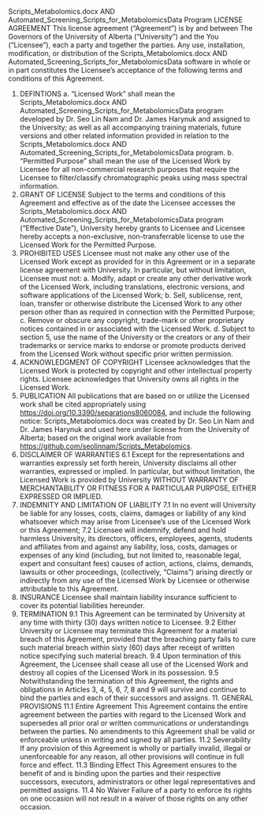Scripts_Metabolomics.docx AND 
Automated_Screening_Scripts_for_MetabolomicsData Program LICENSE AGREEMENT
This license agreement (“Agreement”) is by and between The Governors of the University of Alberta (“University”) and the You (“Licensee”), each a party and together the parties.
Any use, installation, modification, or distribution of the Scripts_Metabolomics.docx AND Automated_Screening_Scripts_for_MetabolomicsData software in whole or in part constitutes the Licensee’s acceptance of the following terms and conditions of this Agreement.
1.	DEFINTIONS
a. “Licensed Work” shall mean the Scripts_Metabolomics.docx AND Automated_Screening_Scripts_for_MetabolomicsData program developed by Dr. Seo Lin Nam and Dr. James Harynuk and assigned to the University; as well as all accompanying training materials, future versions and other related information provided in relation to the Scripts_Metabolomics.docx AND Automated_Screening_Scripts_for_MetabolomicsData program.
b. “Permitted Purpose” shall mean the use of the Licensed Work by Licensee for all non-commercial research purposes that require the Licensee to filter/classify chromatographic peaks using mass spectral information. 
2.	GRANT OF LICENSE
Subject to the terms and conditions of this Agreement and effective as of the date the Licensee accesses the Scripts_Metabolomics.docx AND Automated_Screening_Scripts_for_MetabolomicsData program (“Effective Date”), University hereby grants to Licensee and Licensee hereby accepts a non-exclusive, non-transferrable license to use the Licensed Work for the Permitted Purpose.
3.	PROHIBITED USES
Licensee must not make any other use of the Licensed Work except as provided for in this Agreement or in a separate license agreement with University. In particular, but without limitation, Licensee must not:
a. Modify, adapt or create any other derivative work of the Licensed Work, including translations, electronic versions, and software applications of the Licensed Work;
b. Sell, sublicense, rent, loan, transfer or otherwise distribute the Licensed Work to any other person other than as required in connection with the Permitted Purpose;
c. Remove or obscure any copyright, trade-mark or other proprietary notices contained in or associated with the Licensed Work.
d. Subject to section 5, use the name of the University or the creators or any of their trademarks or service marks to endorse or promote products derived from the Licensed Work without specific prior written permission.
4.	ACKNOWLEDGMENT OF COPYRIGHT
Licensee acknowledges that the Licensed Work is protected by copyright and other intellectual property rights. Licensee acknowledges that University owns all rights in the Licensed Work.
5.	PUBLICATION
All publications that are based on or utilize the Licensed work shall be cited appropriately using https://doi.org/10.3390/separations8060084, and include the following notice: Scripts_Metabolomics.docx was created by Dr. Seo Lin Nam and Dr. James Harynuk and used here under license from the University of Alberta; based on the original work available from https://github.com/seolinnam/Scripts_Metabolomics.
6.	DISCLAIMER OF WARRANTIES
6.1 Except for the representations and warranties expressly set forth herein, University disclaims all other warranties, expressed or implied. In particular, but without limitation, the Licensed Work is provided by University WITHOUT WARRANTY OF MERCHANTABILITY OR FITNESS FOR A PARTICULAR PURPOSE, EITHER EXPRESSED OR IMPLIED.
7.	INDEMNITY AND LIMITATION OF LIABILITY
7.1 In no event will University be liable for any losses, costs, claims, damages or liability of any kind whatsoever which may arise from Licensee’s use of the Licensed Work or this Agreement;
7.2 Licensee will indemnify, defend and hold harmless University, its directors, officers, employees, agents, students and affiliates from and against any liability, loss, costs, damages or expenses of any kind (including, but not limited to, reasonable legal, expert and consultant fees) causes of action, actions, claims, demands, lawsuits or other proceedings, (collectively, “Claims”) arising directly or indirectly from any use of the Licensed Work by Licensee or otherwise attributable to this Agreement.
8.	INSURANCE
Licensee shall maintain liability insurance sufficient to cover its potential liabilities hereunder.
9.	TERMINATION
9.1 This Agreement can be terminated by University at any time with thirty (30) days written notice to Licensee.
9.2 Either University or Licensee may terminate this Agreement for a material breach of this Agreement, provided that the breaching party fails to cure such material breach within sixty (60) days after receipt of written notice specifying such material breach.
9.4 Upon termination of this Agreement, the Licensee shall cease all use of the Licensed Work and destroy all copies of the Licensed Work in its possession. 9.5 Notwithstanding the termination of this Agreement, the rights and obligations in Articles 3, 4, 5, 6, 7, 8 and 9 will survive and continue to bind the parties and each of their successors and assigns. 11. GENERAL PROVISIONS
11.1 Entire Agreement This Agreement contains the entire agreement between the parties with regard to the Licensed Work and supersedes all prior oral or written communications or understandings between the parties. No amendments to this Agreement shall be valid or enforceable unless in writing and signed by all parties.
11.2 Severability If any provision of this Agreement is wholly or partially invalid, illegal or unenforceable for any reason, all other provisions will continue in full force and effect.
11.3 Binding Effect This Agreement ensures to the benefit of and is binding upon the parties and their respective successors, executors, administrators or other legal representatives and permitted assigns.
11.4 No Waiver Failure of a party to enforce its rights on one occasion will not result in a waiver of those rights on any other occasion.

